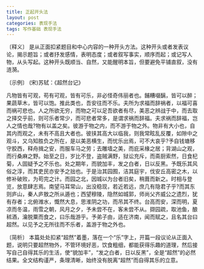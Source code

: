 ```yaml
---
title: 正起开头法
layout: post
categories: 表现手法
tags: 写作基础 表现手法
---
```


〔释义〕 是从正面扣紧题目和中心内容的一种开头方法。这种开头或者发表议论，揭示题旨；或者抒发感情，表明态度；或者叙写事实，顺序而起；或记写人物，从头写起。这种开头既顺当、自然，又能醒明本旨，但要避免平铺直叙，没有涟漪。

〔示例〕 (宋)苏轼：《超然台记》

凡物皆有可观，苟有可观，皆有可乐，非必怪奇伟丽者也。餔糟啜醨，皆可以醉；果蔬草木，皆可以饱。推此类也，吾安往而不乐。夫所为求福而辞祸者，以福可喜而祸可悲也。人之所欲无穷，而物之可以足吾欲者有尽，美恶之辨战于中，而去取之择交乎前，则可乐者常少，而可悲者常多，是谓求祸而辞福。夫求祸而辞福，岂人之情也哉?物有以盖之矣。彼游于物之内，而不游于物之外。物非有大小也，自其内而观之，未有不高且大者也。彼挟其高大以临我，则我常眩乱反覆，如隙中之观斗，又乌知胜负之所在，是以美恶横生，而忧乐出焉，可不大哀乎?予自钱塘移守胶西，释舟揖之安，而服车马之劳；去雕墙之美，而庇采椽之居；背湖山之观，而行桑麻之野。始至之日，岁比不登，盗贼满野，狱讼充斥，而斋厨索然，日食杞菊，人固疑予之不乐也。处之期年，而貌加丰，发之白者，日以反黑。予既乐其风俗之淳，而其吏民亦安予之拙也。于是治其园囿，洁其庭宇，伐安丘高密之木，以修补破败，为苟完之计。而园之北，因城以为台者旧矣，稍葺而新之。时相与登览，放意肆志焉。南望马耳常山，出没稳现，若近若远，庶几有隐君子乎?而其东则庐山，秦人庐敖之所从遁也；西望穆陵，隐然如城郭，师尚父齐威公之遗烈，犹有存者；北俯潍水，慨然大息，思淮阴之功，而吊其不终。台高而安，深而明，夏凉而冬温，雨雪之朝，风月之夕，予未尝不在，客未尝不从。撷园疏，取池鱼，酿秫酒，瀹脱粟而食之，曰乐哉游乎。予弟子由，适在济南，闻而赋之，且名其台曰超然。以见予之无所往而不乐者，盖游于物之外也。

〔简析〕 本篇处处扣紧“超然”着墨，落在一个“乐”字上，开篇一段议论从正面入题，说明只要超然物外，不管环境好恶，饮食粗细，都能获得乐趣的道理，然后接写自己自得其乐的生活，使“貌加丰”，“发之白者，日以反黑”，全是“超然”的必然结果。全文结构谨严，条理清晰，始终没有脱离“超然”而自得其乐的立意。 